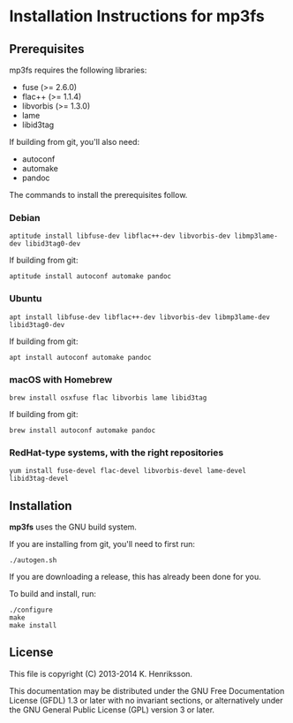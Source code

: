 Installation Instructions for mp3fs
===================================

Prerequisites
-------------

mp3fs requires the following libraries:

* fuse (>= 2.6.0)
* flac++ (>= 1.1.4)
* libvorbis (>= 1.3.0)
* lame
* libid3tag

If building from git, you'll also need:

* autoconf
* automake
* pandoc

The commands to install the prerequisites follow.

### Debian

    aptitude install libfuse-dev libflac++-dev libvorbis-dev libmp3lame-dev libid3tag0-dev

If building from git:

    aptitude install autoconf automake pandoc

### Ubuntu

    apt install libfuse-dev libflac++-dev libvorbis-dev libmp3lame-dev libid3tag0-dev

If building from git:

    apt install autoconf automake pandoc

### macOS with Homebrew

    brew install osxfuse flac libvorbis lame libid3tag

If building from git:

    brew install autoconf automake pandoc

### RedHat-type systems, with the right repositories

    yum install fuse-devel flac-devel libvorbis-devel lame-devel libid3tag-devel

Installation
------------

**mp3fs** uses the GNU build system.

If you are installing from git, you'll need to first run:

    ./autogen.sh

If you are downloading a release, this has already been done for you.

To build and install, run:

    ./configure
    make
    make install

License
-------

This file is copyright (C) 2013-2014 K. Henriksson.

This documentation may be distributed under the GNU Free Documentation License
(GFDL) 1.3 or later with no invariant sections, or alternatively under the GNU
General Public License (GPL) version 3 or later.
